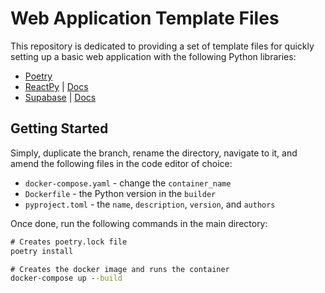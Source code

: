 # Web Application Template Files

This repository is dedicated to providing a set of template files for quickly setting up a basic web application with the following Python libraries:
- [Poetry](https://python-poetry.org/)
- [ReactPy](https://github.com/reactive-python/reactpy) | [Docs](https://reactpy.dev/docs/index.html)
- [Supabase](https://supabase.com/) | [Docs](https://supabase.com/docs/reference/python/introduction)


## Getting Started
Simply, duplicate the branch, rename the directory, navigate to it, and amend the following files in the code editor of choice:

- `docker-compose.yaml` - change the `container_name`
- `Dockerfile` - the Python version in the `builder`
- `pyproject.toml` - the `name`, `description`, `version`, and `authors`

Once done, run the following commands in the main directory:
```cmd
# Creates poetry.lock file
poetry install

# Creates the docker image and runs the container
docker-compose up --build
```
